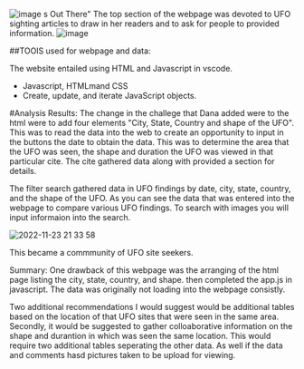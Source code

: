 
![image](https://user-images.githubusercontent.com/107796290/209585535-0320082d-3341-4aa6-9411-8e93dd105435.png)
s Out There" The top section of the webpage was devoted to UFO sighting articles to draw in her readers and to ask for people to provided information. 
![image](https://user-images.githubusercontent.com/107796290/203681091-46c62893-24ba-47ed-8ad9-049ef0b7b33f.png)

##TOOlS used for webpage and data:

The website entailed using HTML and Javascript in vscode. 
* Javascript, HTMLmand CSS
* Create, update, and iterate JavaScript objects.

#Analysis Results:
 The change in the challege that Dana added were to the html were to add four elements "City, State, Country and shape of the UFO". This was to read the data into the web to create an opportunity to input in the buttons the date to obtain the data. This was to determine the area that the UFO was seen, the shape and duration the UFO was viewed in that particular cite. The cite gathered data along with provided a section for details.  

The filter search gathered data in UFO findings by date, city, state, country, and the shape of the UFO.  As you can see the data that was entered into the webpage to compare various UFO findings. To search with images you will input informaion into the search.

![2022-11-23 21 33 58](https://user-images.githubusercontent.com/107796290/203681341-c24f72b5-7f1b-448e-80ac-a64caa9f8950.png)

  This became a commmunity of UFO site seekers. 

Summary: 
One drawback of this webpage was the arranging of the html page listing the city, state, country, and shape. then completed the app.js in javascript. The data was originally not loading into the webpage consistly.

 Two additional recommendations I would suggest would be additional tables based on the location of that UFO sites that were seen in the same area. Secondly, it would be suggested to gather colloaborative information on the shape and durantion in which was seen the same location. This would require two additional tables seperating the other data. As well if the data and comments hasd pictures taken to be upload for viewing. 
